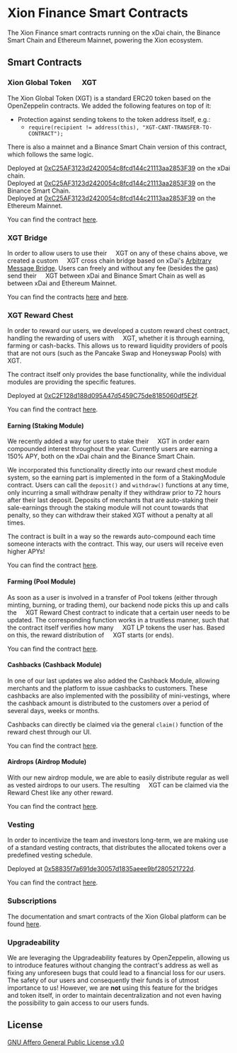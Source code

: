# Xion Finance Smart Contracts

The Xion Finance smart contracts running on the xDai chain, the Binance Smart Chain and Ethereum Mainnet, powering the Xion ecosystem.

## Smart Contracts

### Xion Global Token <img src="https://xion.finance/images/xgt_icon.png" width="16" height="16"> XGT

The Xion Global Token (XGT) is a standard ERC20 token based on the OpenZeppelin contracts. We added the following features on top of it:

- Protection against sending tokens to the token address itself, e.g.:
  - `require(recipient != address(this), "XGT-CANT-TRANSFER-TO-CONTRACT");`

There is also a mainnet and a Binance Smart Chain version of this contract, which follows the same logic.

Deployed at [0xC25AF3123d2420054c8fcd144c21113aa2853F39](https://blockscout.com/xdai/mainnet/tokens/0xC25AF3123d2420054c8fcd144c21113aa2853F39) on the xDai chain.  
Deployed at [0xC25AF3123d2420054c8fcd144c21113aa2853F39](https://bscscan.com/token/0xc25af3123d2420054c8fcd144c21113aa2853f39) on the Binance Smart Chain.  
Deployed at [0xC25AF3123d2420054c8fcd144c21113aa2853F39](https://etherscan.io/token/0xc25af3123d2420054c8fcd144c21113aa2853f39) on the Ethereum Mainnet.

You can find the contract [here](https://github.com/xion-global/xionfinance_smartcontract/blob/master/contracts/token/XGTToken.sol).

### XGT Bridge

In order to allow users to use their <img src="https://xion.finance/images/xgt_icon.png" width="12" height="12"> XGT on any of these chains above, we created a custom <img src="https://xion.finance/images/xgt_icon.png" width="12" height="12"> XGT cross chain bridge based on xDai's [Arbitrary Message Bridge](https://docs.tokenbridge.net/eth-xdai-amb-bridge/about-the-eth-xdai-amb). Users can freely and without any fee (besides the gas) send their <img src="https://xion.finance/images/xgt_icon.png" width="12" height="12"> XGT between xDai and Binance Smart Chain as well as between xDai and Ethereum Mainnet.

You can find the contracts [here](https://github.com/xion-global/xionfinance_smartcontract/blob/master/contracts/token/XGTTokenHomeBridge.sol) and [here](https://github.com/xion-global/xionfinance_smartcontract/blob/master/contracts/token/XGTTokenOutpost.sol).

### XGT Reward Chest

In order to reward our users, we developed a custom reward chest contract, handling the rewarding of users with <img src="https://xion.finance/images/xgt_icon.png" width="12" height="12"> XGT, whether it is through earning, farming or cash-backs. This allows us to reward liquidity providers of pools that are not ours (such as the Pancake Swap and Honeyswap Pools) with <img src="https://xion.finance/images/xgt_icon.png" width="12" height="12"> XGT.

The contract itself only provides the base functionality, while the individual modules are providing the specific features.

Deployed at [0xC2F128d188d095A47d5459C75de8185060df5E2f](https://blockscout.com/xdai/mainnet/address/0xC2F128d188d095A47d5459C75de8185060df5E2f).

You can find the contract [here](https://github.com/xion-global/xionfinance_smartcontract/blob/master/contracts/rewards/RewardChest.sol).

#### Earning (Staking Module)

We recently added a way for users to stake their <img src="https://xion.finance/images/xgt_icon.png" width="12" height="12"> XGT in order earn compounded interest throughout the year. Currently users are earning a 150% APY, both on the xDai chain and the Binance Smart Chain.

We incorporated this functionality directly into our reward chest module system, so the earning part is implemented in the form of a StakingModule contract. Users can call the `deposit()` and `withdraw()` functions at any time, only incurring a small withdraw penalty if they withdraw prior to 72 hours after their last deposit. Deposits of merchants that are auto-staking their sale-earnings through the staking module will not count towards that penalty, so they can withdraw their staked XGT without a penalty at all times.

The contract is built in a way so the rewards auto-compound each time someone interacts with the contract. This way, our users will receive even higher APYs!

You can find the contract [here](https://github.com/xion-global/xionfinance_smartcontract/blob/master/contracts/rewards/StakingModule.sol).

#### Farming (Pool Module)

As soon as a user is involved in a transfer of Pool tokens (either through minting, burning, or trading them), our backend node picks this up and calls the <img src="https://xion.finance/images/xgt_icon.png" width="12" height="12"> XGT Reward Chest contract to indicate that a certain user needs to be updated. The corresponding function works in a trustless manner, such that the contract itself verifies how many <img src="https://xion.finance/images/xgt_icon.png" width="12" height="12"> XGT LP tokens the user has. Based on this, the reward distribution of <img src="https://xion.finance/images/xgt_icon.png" width="12" height="12"> XGT starts (or ends).

You can find the contract [here](https://github.com/xion-global/xionfinance_smartcontract/blob/master/contracts/rewards/PoolModule.sol).

#### Cashbacks (Cashback Module)

In one of our last updates we also added the Cashback Module, allowing merchants and the platform to issue cashbacks to customers. These cashbacks are also implemented with the possibility of mini-vestings, where the cashback amount is distributed to the customers over a period of several days, weeks or months.

Cashbacks can directly be claimed via the general `claim()` function of the reward chest through our UI.

You can find the contract [here](https://github.com/xion-global/xionfinance_smartcontract/blob/master/contracts/rewards/CashbackModule.sol).

#### Airdrops (Airdrop Module)

With our new airdrop module, we are able to easily distribute regular as well as vested airdrops to our users. The resulting <img src="https://xion.finance/images/xgt_icon.png" width="12" height="12"> XGT can be claimed via the Reward Chest like any other reward.

You can find the contract [here](https://github.com/xion-global/xionfinance_smartcontract/blob/master/contracts/rewards/AirdropModule.sol).

### Vesting

In order to incentivize the team and investors long-term, we are making use of a standard vesting contracts, that distributes the allocated tokens over a predefined vesting schedule.

Deployed at [0x58835f7a691de30057d1835aeee9bf280521722d](https://bscscan.com/address/0x58835f7a691de30057d1835aeee9bf280521722d).

You can find the contract [here](https://github.com/xion-global/xionfinance_smartcontract/blob/master/contracts/vesting/Vesting.sol).

### Subscriptions

The  documentation and smart contracts of the Xion Global platform can be found [here](https://github.com/xion-global/xionfinance_smartcontract/tree/master/contracts/subscriptions).

### Upgradeability

We are leveraging the Upgradeability features by OpenZeppelin, allowing us to introduce features without changing the contract's address as well as fixing any unforeseen bugs that could lead to a financial loss for our users. The safety of our users and consequently their funds is of utmost importance to us!
However, we are **not** using this feature for the bridges and token itself, in order to maintain decentralization and not even having the possibility to gain access to our users funds.

## License

[GNU Affero General Public License v3.0](https://github.com/xion-global/xionfinance_smartcontract/blob/master/LICENSE)
